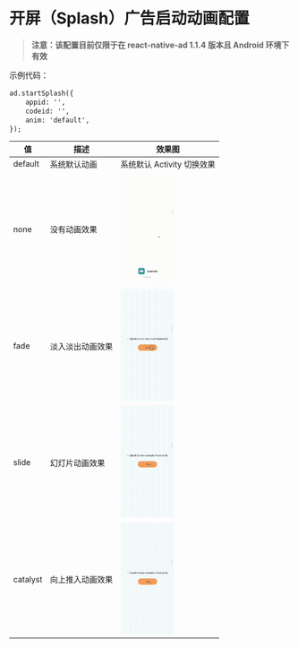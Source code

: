 # 开屏（Splash）广告启动动画配置

> **注意：该配置目前仅限于在 react-native-ad 1.1.4 版本且 Android 环境下有效**

示例代码：

```
ad.startSplash({
    appid: '',
    codeid: '',
    anim: 'default',
});
```

| 值       | 描述             | 效果图                                                                                                             |
| -------- | ---------------- | ------------------------------------------------------------------------------------------------------------------ |
| default  | 系统默认动画     | 系统默认 Activity 切换效果                                                                                         |
| none     | 没有动画效果     | [<img src="./assets/ad_anim_none.gif" alt="ad_anim_none.gif" height="200">](./assets/ad_anim_none.gif)             |
| fade     | 淡入淡出动画效果 | [<img src="./assets/ad_anim_fade.gif" alt="ad_anim_fade.gif" height="200">](./assets/ad_anim_fade.gif)             |
| slide    | 幻灯片动画效果   | [<img src="./assets/ad_anim_slide.gif" alt="ad_anim_slide.gif" height="200">](./assets/ad_anim_slide.gif)          |
| catalyst | 向上推入动画效果 | [<img src="./assets/ad_anim_catalyst.gif" alt="ad_anim_catalyst.gif" height="200">](./assets/ad_anim_catalyst.gif) |
